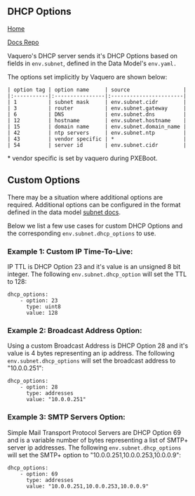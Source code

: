 <head>
            <meta charset="UTF-8">
            <!--[if IE]><meta http-equiv="X-UA-Compatible" content="IE=edge"><![endif]-->
            <meta name="viewport" content="width=device-width, initial-scale=1.0">
            <title>Vaquero Getting Started</title>
            <link rel="stylesheet" type="text/css" href="../doc.css">
            <link rel="stylesheet" href="https://fonts.googleapis.com/css?family=Open+Sans:300,300italic,400,400italic,600,600italic%7CNoto+Serif:400,400italic,700,700italic%7CDroid+Sans+Mono:400">
            <style>
                .markdown-body {
                    box-sizing: border-box;
                    min-width: 200px;
                    max-width: 980px;
                    margin: 0 auto;
                    padding: 45px;
                }
            </style>
</head><article class="markdown-body">

# DHCP Options
[Home](https://ciscocloud.github.io/vaquero-docs/)

[Docs Repo](https://github.com/CiscoCloud/vaquero-docs/tree/master)

Vaquero's DHCP server sends it's DHCP Options based on fields in `env.subnet`, defined
in the Data Model's `env.yaml.`

The options set implicitly by Vaquero are shown below:

```
| option tag | option name     | source                 |
|:-----------|:----------------|:-----------------------|
| 1          | subnet mask     | env.subnet.cidr        |
| 3          | router          | env.subnet.gateway     |
| 6          | DNS             | env.subnet.dns         |
| 12         | hostname        | env.subnet.hostname    |
| 15         | domain name     | env.subnet.domain_name |
| 42         | ntp servers     | env.subnet.ntp         |
| 43         | vendor specific | *                      |
| 54         | server id       | env.subnet.cidr        |
```
\* vendor specific is set by vaquero during PXEBoot.

## Custom Options
There may be a situation where additional options are required. Additional options
can be configured in the format defined in the data model [subnet docs](https://github.com/CiscoCloud/vaquero-docs/blob/master/docs/current/data-model-howto.md#envsubnet).

Below we list a few use cases for custom DHCP Options and the corresponding ```env.subnet.dhcp_options``` to use.
### Example 1: Custom IP Time-To-Live:

IP TTL is DHCP Option 23 and it's value is an unsigned 8 bit integer.
The following ```env.subnet.dhcp_option``` will set the TTL to 128:
```
dhcp_options:
    - option: 23
      type: uint8
      value: 128
```
### Example 2: Broadcast Address Option:
Using a custom Broadcast Address is DHCP Option 28 and it's value is 4 bytes
representing an ip address.
The following ```env.subnet.dhcp_options``` will set the broadcast address to "10.0.0.251":
```
dhcp_options:
    - option: 28
      type: addresses
      value: "10.0.0.251"
```

### Example 3: SMTP Servers Option:
Simple Mail Transport Protocol Servers are DHCP Option 69 and is a variable number of bytes representing a list of SMTP+ server ip addresses.
The following ```env.subnet.dhcp_options``` will set the SMTP+ option to "10.0.0.251,10.0.0.253,10.0.0.9":
```
dhcp_options:
    - option: 69
      type: addresses
      value: "10.0.0.251,10.0.0.253,10.0.0.9"
```
